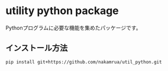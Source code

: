 # utility python package

Pythonプログラムに必要な機能を集めたパッケージです。

## インストール方法

```bash
pip install git+https://github.com/nakamrua/util_python.git
```